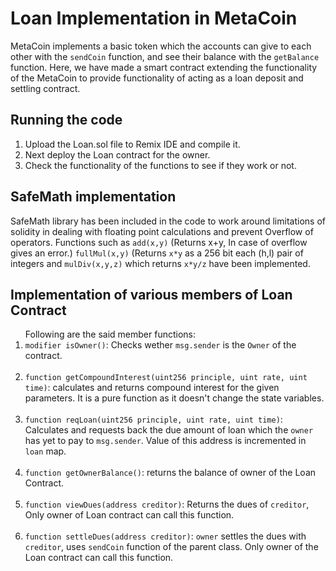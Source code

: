 <h1>Loan Implementation in MetaCoin</h1>
MetaCoin implements a basic token which the accounts can give to each other with the <code>sendCoin</code> function, and see their balance with the <code>getBalance</code> function. Here, we have made a smart contract extending the functionality of the MetaCoin to provide functionality of acting as a loan deposit and settling contract.

<h2>Running the code</h2><ol>
<li> Upload the Loan.sol file to Remix IDE and compile it.</li>
<li> Next deploy the Loan contract for the owner.</li>
<li> Check the functionality of the functions to see if they work or not.</li></ol>

<h2>SafeMath implementation</h2>
SafeMath library has been included in the code to work around limitations of solidity in dealing with floating point calculations and prevent Overflow of operators.
Functions such as <code>add(x,y)</code> (Returns x+y, In case of overflow gives an error.)  <code>fullMul(x,y)</code> (Returns <code>x*y</code> as a 256 bit each (h,l) pair of integers and 
<code>mulDiv(x,y,z)</code> which returns <code>x*y/z</code> have been implemented.

<h2>Implementation of various members of Loan Contract</h2><ol>
Following are the said member functions:
  <li> <code>modifier isOwner()</code>: Checks wether <code>msg.sender</code> is the <code>Owner</code> of the contract.</li><br>
  
  <li> <code>function getCompoundInterest(uint256 principle, uint rate, uint time)</code>: calculates and returns compound interest for the given parameters. It is a pure function as it  doesn't change the state variables.</li><br>
  
  <li> <code>function reqLoan(uint256 principle, uint rate, uint time)</code>: Calculates and requests back the due amount of loan which the <code>owner</code> has yet to pay to <code>msg.sender</code>. Value of this address is incremented in <code>loan</code> map.</li><br>
  
  <li> <code>function getOwnerBalance()</code>: returns the balance of owner of the Loan Contract.</li><br>
  
  <li> <code>function viewDues(address creditor)</code>: Returns the dues of <code>creditor</code>, Only owner of Loan contract can call this function.</li><br>
  
  <li> <code>function settleDues(address creditor)</code>: <code>owner</code> settles the dues with <code>creditor</code>, uses <code>sendCoin</code> function of the parent class. Only owner of the Loan contract can call this function.</li><br>
</ol>
